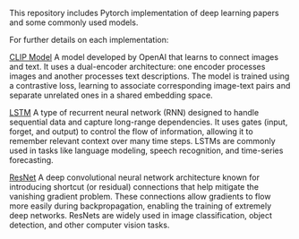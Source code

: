 This repository includes Pytorch implementation of deep learning papers and some commonly used models.

For further details on each implementation:


[CLIP Model](./CLIP_model/README.md) 
A model developed by OpenAI that learns to connect images and text. It uses a dual-encoder architecture: one encoder processes images and another processes text descriptions. The model is trained using a contrastive loss, learning to associate corresponding image-text pairs and separate unrelated ones in a shared embedding space.

[LSTM](./LSTM/README.md)
A type of recurrent neural network (RNN) designed to handle sequential data and capture long-range dependencies. It uses gates (input, forget, and output) to control the flow of information, allowing it to remember relevant context over many time steps. LSTMs are commonly used in tasks like language modeling, speech recognition, and time-series forecasting.

[ResNet](./ResNet/README.md)
A deep convolutional neural network architecture known for introducing shortcut (or residual) connections that help mitigate the vanishing gradient problem. These connections allow gradients to flow more easily during backpropagation, enabling the training of extremely deep networks. ResNets are widely used in image classification, object detection, and other computer vision tasks.

